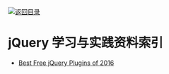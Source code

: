 [![返回目录](https://parg.co/UGo)](https://parg.co/b4z) 
 
 


# jQuery 学习与实践资料索引

- [Best Free jQuery Plugins of 2016](https://designmodo.com/free-jquery-plugins-2016/?utm_source=tuicool&utm_medium=referral)